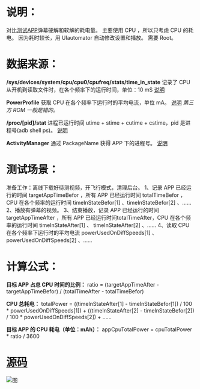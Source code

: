 # 说明：
对比[测试APP](http://app.bilibili.cn/)弹幕硬解和软解的耗电量。
主要使用 CPU ，所以只考虑 CPU 的耗电。
因为耗时较长，用 UIautomator 自动修改设置和播放。
需要 Root。

# 数据来源：
**/sys/devices/system/cpu/cpu0/cpufreq/stats/time_in_state**
记录了 CPU 从开机到读取文件时，在各个频率下的运行时间，单位：10 mS
[说明](https://www.kernel.org/doc/Documentation/cpu-freq/cpufreq-stats.txt)


**PowerProfile**
获取 CPU 在各个频率下运行时的平均电流，单位 mA。
[说明](https://source.android.com/devices/tech/power/index.html) 
*第三方 ROM 一般是错的。*

**/proc/[pid]/stat**
进程已运行时间 utime + stime + cutime + cstime，pid 是进程号(adb shell ps)。
[说明](https://www.kernel.org/doc/Documentation/filesystems/proc.txt)

**ActivityManager**
通过 PackageName 获得 APP 下的进程号。
[说明](http://developer.android.com/reference/android/app/ActivityManager.html)

# 测试场景：
准备工作：离线下载好待测视频，开飞行模式，清理后台。
1、记录 APP 已经运行的时间 targetAppTimeBefor ，所有 APP 已经运行时间 totalTimeBefor ，CPU 在各个频率的运行时间 timeInStateBefor[1] 、timeInStateBefor[2] 、……
2、播放有弹幕的视频。
3、结束播放，记录 APP 已经运行的时间 targetAppTimeAfter ，所有 APP 已经运行时间totalTimeAfter，CPU 在各个频率的运行时间 timeInStateAfter[1] 、 timeInStateAfter[2] 、……
4、读取 CPU 在各个频率下运行时的平均电流 powerUsedOnDiffSpeeds[1] 、powerUsedOnDiffSpeeds[2] 、……

# 计算公式：
**目标 APP 占总 CPU 时间的比例：**
ratio = (targetAppTimeAfter - targetAppTimeBefor) / (totalTimeAfter - totalTimeBefor)

**CPU 总耗电：**
totalPower  = ((timeInStateAfter[1] - timeInStateBefor[1]) / 100 * powerUsedOnDiffSpeeds[1]) +  ((timeInStateAfter[2] - timeInStateBefor[2]) / 100 * powerUsedOnDiffSpeeds[2]) + ……

**目标 APP 的 CPU 耗电（单位：mAh）：**
appCpuTotalPower  = cpuTotalPower * ratio / 3600

# [源码](https://github.com/sanlengjingvv/CpuConsumption)

![图](http://h.picphotos.baidu.com/album/s%3D680%3Bq%3D90/sign=3c2e965ab7119313c343fcb855037dea/0824ab18972bd4075a978b657e899e510eb309d1.jpg)

